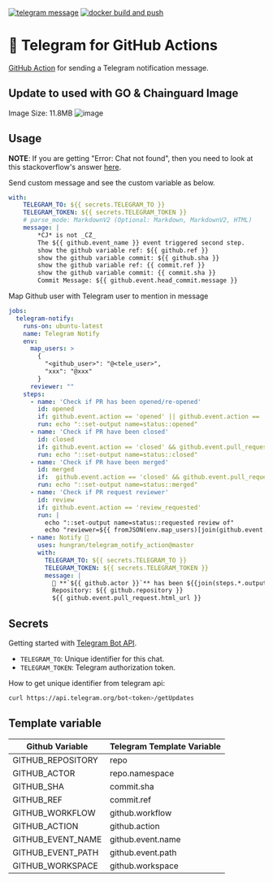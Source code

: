 [![telegram message](https://github.com/hungran/telegram_notify_action/actions/workflows/ci.yaml/badge.svg)](https://github.com/hungran/telegram_notify_action/actions/workflows/ci.yaml)
[![docker build and push](https://github.com/hungran/telegram_notify_action/actions/workflows/release_docker.yaml/badge.svg)](https://github.com/hungran/telegram_notify_action/actions/workflows/release_docker.yaml)
# 🚀 Telegram for GitHub Actions

[GitHub Action](https://github.com/features/actions) for sending a Telegram notification message.

## Update to used with GO & Chainguard Image
Image Size: 11.8MB
![image](https://user-images.githubusercontent.com/26101787/227793440-d02a0d9e-e623-497e-8d64-c6a7862c8a25.png)

## Usage

**NOTE**: If you are getting "Error: Chat not found", then you need to look at this stackoverflow's answer [here](https://stackoverflow.com/a/41291666).

Send custom message and see the custom variable as below.

```yml
with:
    TELEGRAM_TO: ${{ secrets.TELEGRAM_TO }}
    TELEGRAM_TOKEN: ${{ secrets.TELEGRAM_TOKEN }}
    # parse_mode: MarkdownV2 (Optional: Markdown, MarkdownV2, HTML)
    message: |
        *CJ* is not _CZ_
        The ${{ github.event_name }} event triggered second step.
        show the github variable ref: ${{ github.ref }}
        show the github variable commit: ${{ github.sha }}
        show the github variable ref: {{ commit.ref }}
        show the github variable commit: {{ commit.sha }}
        Commit Message: ${{ github.event.head_commit.message }}
```
Map Github user with Telegram user to mention in message
```yaml
jobs:
  telegram-notify:
    runs-on: ubuntu-latest
    name: Telegram Notify
    env:
      map_users: > 
        {
          "<github_user>": "@<tele_user>",
          "xxx": "@xxx"
        }
      reviewer: ""
    steps:
      - name: 'Check if PR has been opened/re-opened'
        id: opened
        if: github.event.action == 'opened' || github.event.action == 'reopened'
        run: echo "::set-output name=status::opened"
      - name: 'Check if PR have been closed'
        id: closed
        if: github.event.action == 'closed' && github.event.pull_request.merged == false
        run: echo "::set-output name=status::closed" 
      - name: 'Check if PR have been merged'
        id: merged
        if:  github.event.action == 'closed' && github.event.pull_request.merged == true
        run: echo "::set-output name=status::merged"
      - name: 'Check if PR request reviewer'
        id: review
        if: github.event.action == 'review_requested'
        run: |
          echo "::set-output name=status::requested review of"
          echo "reviewer=${{ fromJSON(env.map_users)[join(github.event.pull_request.requested_reviewers[*].login, ', ')] }}" >> $GITHUB_ENV
      - name: Notify 🐧
        uses: hungran/telegram_notify_action@master
        with:
          TELEGRAM_TO: ${{ secrets.TELEGRAM_TO }}
          TELEGRAM_TOKEN: ${{ secrets.TELEGRAM_TOKEN }}    
          message: |
            🎉 **`${{ github.actor }}`** has been ${{join(steps.*.outputs.status, ' and ')}} ${{ env.reviewer }} a Pull Request 🍻
            Repository: ${{ github.repository }}
            ${{ github.event.pull_request.html_url }}
```

## Secrets

Getting started with [Telegram Bot API](https://core.telegram.org/bots/api).

* `TELEGRAM_TO`:  Unique identifier for this chat.
* `TELEGRAM_TOKEN`: Telegram authorization token.

How to get unique identifier from telegram api:

```bash
curl https://api.telegram.org/bot<token>/getUpdates
```


## Template variable

| Github Variable   | Telegram Template Variable |
|-------------------|----------------------------|
| GITHUB_REPOSITORY | repo                       |
| GITHUB_ACTOR      | repo.namespace             |
| GITHUB_SHA        | commit.sha                 |
| GITHUB_REF        | commit.ref                 |
| GITHUB_WORKFLOW   | github.workflow            |
| GITHUB_ACTION     | github.action              |
| GITHUB_EVENT_NAME | github.event.name          |
| GITHUB_EVENT_PATH | github.event.path          |
| GITHUB_WORKSPACE  | github.workspace           |
